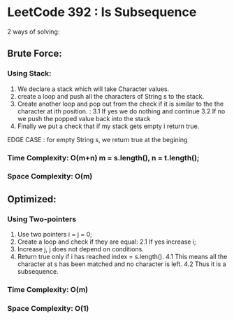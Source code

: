 # LeetCode 392 : Is Subsequence

2 ways of solving:

## Brute Force:
 
### Using Stack:

1. We declare a stack which will take Character values.
2. create a loop and push all the characters of String s to the stack.
3. Create another loop and pop out from the check if it is similar to the the character at ith position. :
    3.1 If yes we do nothing and continue
    3.2 If no we push the popped value back into the stack
4. Finally we put a check that if my stack gets empty i return true.

EDGE CASE : for empty String s, we return true at the begining

### Time Complexity: O(m+n) m = s.length(), n = t.length();
### Space Complexity: O(m)

## Optimized:

### Using Two-pointers

1. Use two pointers i = j = 0;
2. Create a loop and check if they are equal:
    2.1 If yes increase i;
3. Increase j, j does not depend on conditions.
4. Return true only if i has reached index = s.length().
    4.1 This means all the character at s has been matched and no character is left. 
    4.2 Thus it is a subsequence.

### Time Complexity: O(m)
### Space Complexity: O(1) 
